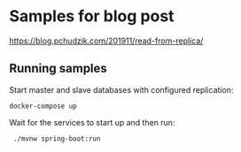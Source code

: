 # Samples for blog post

https://blog.pchudzik.com/201911/read-from-replica/

## Running samples

Start master and slave databases with configured replication:
```
docker-compose up
```

Wait for the services to start up and then run:
```
 ./mvnw spring-boot:run
```
